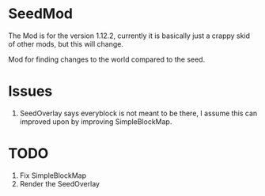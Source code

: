 # SeedMod

The Mod is for the version 1.12.2, 
currently 
it is basically just a crappy skid of other mods,
but this will change.

Mod for finding changes to the world compared to the seed.

# Issues
1. SeedOverlay says everyblock is not meant to be there,
I assume this can improved upon by improving SimpleBlockMap.

# TODO
1. Fix SimpleBlockMap
2. Render the SeedOverlay
